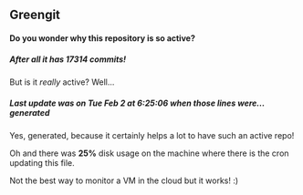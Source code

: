 ## Greengit

#### Do you wonder why this repository is so active?

##### After all it has 17314 commits!

But is it *really* active? Well...

##### Last update was on Tue Feb 2 at 6:25:06 when those lines were... generated

Yes, generated, because it certainly helps a lot to have such an active repo!

Oh and there was **25%** disk usage on the machine
where there is the cron updating this file.

Not the best way to monitor a VM in the cloud but it works! :)
